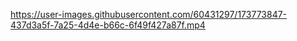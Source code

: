 



https://user-images.githubusercontent.com/60431297/173773847-437d3a5f-7a25-4d4e-b66c-6f49f427a87f.mp4

